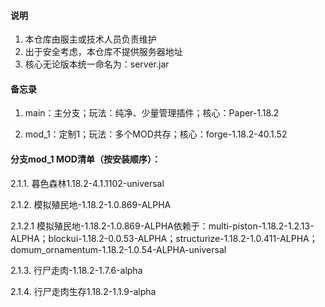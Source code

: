 #### 说明

1. 本仓库由服主或技术人员负责维护
2. 出于安全考虑，本仓库不提供服务器地址
3. 核心无论版本统一命名为：server.jar

#### 备忘录

1. main：主分支；玩法：纯净、少量管理插件；核心：Paper-1.18.2

2. mod_1：定制1；玩法：多个MOD共存；核心：forge-1.18.2-40.1.52

#### 分支mod_1 MOD清单（按安装顺序）：

2.1.1. 暮色森林1.18.2-4.1.1102-universal

2.1.2. 模拟殖民地-1.18.2-1.0.869-ALPHA

2.1.2.1 模拟殖民地-1.18.2-1.0.869-ALPHA依赖于：multi-piston-1.18.2-1.2.13-ALPHA；blockui-1.18.2-0.0.53-ALPHA；structurize-1.18.2-1.0.411-ALPHA；domum_ornamentum-1.18.2-1.0.54-ALPHA-universal

2.1.3. 行尸走肉-1.18.2-1.7.6-alpha

2.1.4. 行尸走肉生存1.18.2-1.1.9-alpha
